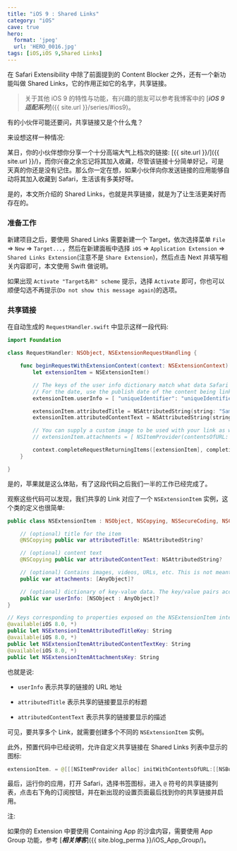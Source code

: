 ```yaml
---
title: "iOS 9 : Shared Links"
category: "iOS"
cave: true
hero:
  format: 'jpeg'
  url: 'HERO_0016.jpg'
tags: [iOS,iOS 9,Shared Links]
---
```

在 Safari Extensibility 中除了前面提到的 Content Blocker 之外，还有一个新功能叫做 Shared Links，它的作用正如它的名字，共享链接。

> 关于其他 iOS 9 的特性与功能，有兴趣的朋友可以参考我博客中的 [***iOS 9 适配系列***]({{ site.url }}/series/#ios9)。

有的小伙伴可能还要问，共享链接又是个什么鬼？

来设想这样一种情况:

某日，你的小伙伴想你分享一个十分高端大气上档次的链接: [{{ site.url }}/]({{ site.url }}/)，而你兴奋之余忘记将其加入收藏，尽管该链接十分简单好记，可是天真的你还是没有记住。那么你一定在想，如果小伙伴向你发送链接的应用能够自动将其加入收藏到 Safari，生活该有多美好呀。

是的，本文所介绍的 Shared Links，也就是共享链接，就是为了让生活更美好而存在的。

### 准备工作

新建项目之后，要使用 Shared Links 需要新建一个 Target，依次选择菜单 `File` => `New` => `Target...`，然后在新建面板中选择 `iOS`  => `Application Extension` => `Shared Links Extension`(注意不是 `Share Extension`)，然后点击 Next 并填写相关内容即可，本文使用 Swift 做说明。

如果出现 `Activate "Target名称" scheme` 提示，选择 `Activate` 即可，你也可以顺便勾选不再提示(`Do not show this message again`)的选项。

### 共享链接

在自动生成的 `RequestHandler.swift` 中显示这样一段代码:

```swift
import Foundation

class RequestHandler: NSObject, NSExtensionRequestHandling {

    func beginRequestWithExtensionContext(context: NSExtensionContext) {
        let extensionItem = NSExtensionItem()

        // The keys of the user info dictionary match what data Safari is expecting for each Shared Links item.
        // For the date, use the publish date of the content being linked
        extensionItem.userInfo = [ "uniqueIdentifier": "uniqueIdentifierForSampleItem", "urlString": "https://apple.com", "date": NSDate() ]

        extensionItem.attributedTitle = NSAttributedString(string: "Sample title")
        extensionItem.attributedContentText = NSAttributedString(string: "Sample description text")

        // You can supply a custom image to be used with your link as well. Use the NSExtensionItem's attachments property.
        // extensionItem.attachments = [ NSItemProvider(contentsOfURL: NSBundle.mainBundle().URLForResource("customLinkImage", withExtension: "png"))! ]

        context.completeRequestReturningItems([extensionItem], completionHandler: nil)
    }

}
```


是的，苹果就是这么体贴，有了这段代码之后我们一半的工作已经完成了。

观察这些代码可以发现，我们共享的 Link 对应了一个 `NSExtensionItem` 实例，这个类的定义也很简单:

```swift
public class NSExtensionItem : NSObject, NSCopying, NSSecureCoding, NSCoding {

    // (optional) title for the item
    @NSCopying public var attributedTitle: NSAttributedString?

    // (optional) content text
    @NSCopying public var attributedContentText: NSAttributedString?

    // (optional) Contains images, videos, URLs, etc. This is not meant to be an array of alternate data formats/types, but instead a collection to include in a social media post for example. These items are always typed NSItemProvider.
    public var attachments: [AnyObject]?

    // (optional) dictionary of key-value data. The key/value pairs accepted by the service are expected to be specified in the extension's Info.plist. The values of NSExtensionItem's properties will be reflected into the dictionary.
    public var userInfo: [NSObject : AnyObject]?
}

// Keys corresponding to properties exposed on the NSExtensionItem interface
@available(iOS 8.0, *)
public let NSExtensionItemAttributedTitleKey: String
@available(iOS 8.0, *)
public let NSExtensionItemAttributedContentTextKey: String
@available(iOS 8.0, *)
public let NSExtensionItemAttachmentsKey: String
```



也就是说:

* `userInfo` 表示共享的链接的 URL 地址

* `attributedTitle` 表示共享的链接要显示的标题

* `attributedContentText` 表示共享的链接要显示的描述

可见，要共享多个 Link，就需要创建多个不同的 `NSExtensionItem` 实例。

此外，预置代码中已经说明，允许自定义共享链接在 Shared Links 列表中显示的图标:

```swift
extensionItem. = @[[[NSItemProvider alloc] initWithContentsOfURL:[[NSBundle mainBundle] URLForResource:@"icon_image" withExtension:@"png"]]];
```


最后，运行你的应用，打开 Safari，选择书签图标，进入 `@` 符号的共享链接列表，点击右下角的订阅按钮，并在新出现的设置页面最后找到你的共享链接并启用。

注:

如果你的 Extension 中要使用 Containing App 的沙盒内容，需要使用 App Group 功能，参考 [***相关博客***]({{ site.blog_perma }}/iOS_App_Group/)。

